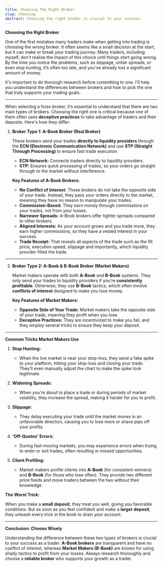```yaml
---
title: Choosing The Right Broker
slug: choosing
abstract: Choosing the right broker is crucial to your success.
---
```


**Choosing the Right Broker**

One of the first mistakes many traders make when getting into trading is choosing the wrong broker. It often seems like a small decision at the start, but it can make or break your trading journey. Many traders, including myself, don't realize the impact of this choice until things start going wrong. By the time you notice the problems, such as slippage, unfair spreads, or even stop hunting, it’s often too late, and you've already lost a significant amount of money.

It's important to do thorough research before committing to one. I'll help you understand the differences between brokers and how to pick the one that truly supports your trading goals.


---
When selecting a forex broker, it’s essential to understand that there are two main types of brokers. Choosing the right one is critical because one of them often uses **deceptive practices** to take advantage of traders and their deposits. Here's how they differ:

1. **Broker Type 1: A-Book Broker (Real Broker)**

   These brokers send your trades **directly to liquidity providers** through the **ECN (Electronic Communication Network)** and use **STP (Straight Through Processing)** to ensure fast trade execution.
    - **ECN Network:** Connects traders directly to liquidity providers.
    - **STP:** Ensures quick processing of trades, so your orders go straight through to the market without interference.
   
   **Key Features of A-Book Brokers:**

    - **No Conflict of Interest:** These brokers do not take the opposite side of your trade. Instead, they pass your orders directly to the market, meaning they have no reason to manipulate your trades.
    - **Commission-Based:** They earn money through commissions on your trades, not from your losses.
    - **Narrower Spreads:** A-Book brokers offer tighter spreads compared to other brokers.
    - **Aligned Interests:** As your account grows and you trade more, they earn higher commissions, so they have a vested interest in your success.
    - **Trade Receipt:** That reveals all aspects of the trade such as the fill price, execution speed, slippage and importantly, which liquidity provider filled the trade.

---

2. **Broker Type 2: A-Book & B-Book Broker (Market Makers)**

   Market makers operate with both **A-Book** and **B-Book** systems. They only send your trades to liquidity providers if you’re **consistently profitable**. Otherwise, they use **B-Book** tactics, which often involve **conflicts of interest** designed to make you lose money.

   **Key Features of Market Makers:**
    - **Opposite Side of Your Trade:** Market makers take the opposite side of your trade, meaning they profit when you lose.
    - **Deceptive Practices:** They are incentivized to make you fail, and they employ several tricks to ensure they keep your deposit.

---

**Common Tricks Market Makers Use**

1. **Stop Hunting:**

    - When the live market is near your stop-loss, they send a fake spike to your platform, hitting your stop-loss and closing your trade. They’ll even manually adjust the chart to make the spike look legitimate.

2. **Widening Spreads:**

    - When you're about to place a trade or during periods of market volatility, they increase the spread, making it harder for you to profit.

3. **Slippage:**

    - They delay executing your trade until the market moves in an unfavorable direction, causing you to lose more or shave pips off your profits.

4. **'Off-Quotes' Errors:**

    - During fast-moving markets, you may experience errors when trying to enter or exit trades, often resulting in missed opportunities.

5. **Client Profiling:**

    - Market makers profile clients into **A-Book** (for consistent winners) and **B-Book** (for those who lose often). They provide two different price feeds and move traders between the two without their knowledge.

**The Worst Trick:**

When you make a **small deposit**, they treat you well, giving you favorable conditions. But as soon as you feel confident and make a **larger deposit**, they unleash every trick in the book to drain your account.

---

**Conclusion: Choose Wisely**

Understanding the difference between these two types of brokers is crucial to your success as a trader. **A-Book brokers** are transparent and have no conflict of interest, whereas **Market Makers (B-Book)** are known for using shady tactics to profit from your losses. Always research thoroughly and choose a **reliable broker** who supports your growth as a trader.
